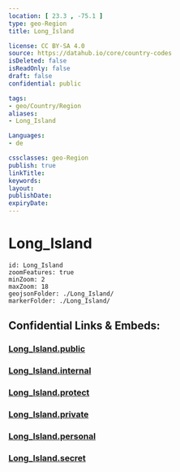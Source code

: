```yaml
---
location: [ 23.3 , -75.1 ] 
type: geo-Region
title: Long_Island

license: CC BY-SA 4.0
source: https://datahub.io/core/country-codes
isDeleted: false
isReadOnly: false
draft: false
confidential: public

tags:
- geo/Country/Region
aliases:
- Long_Island

Languages:
- de

cssclasses: geo-Region
publish: true
linkTitle: 
keywords: 
layout: 
publishDate: 
expiryDate: 
---
```


# Long_Island

```leaflet
id: Long_Island
zoomFeatures: true 
minZoom: 2 
maxZoom: 18
geojsonFolder: ./Long_Island/
markerFolder: ./Long_Island/
```


## Confidential Links & Embeds: 

### [Long_Island.public](/_public/\Earth\Continent\America~Caribbean\Bahamas\Districts~BahamasLong_Island.public.md) 

### [Long_Island.internal](/_internal/\Earth\Continent\America~Caribbean\Bahamas\Districts~BahamasLong_Island.internal.md) 

### [Long_Island.protect](/_protect/\Earth\Continent\America~Caribbean\Bahamas\Districts~BahamasLong_Island.protect.md) 

### [Long_Island.private](/_private/\Earth\Continent\America~Caribbean\Bahamas\Districts~BahamasLong_Island.private.md) 

### [Long_Island.personal](/_personal/\Earth\Continent\America~Caribbean\Bahamas\Districts~BahamasLong_Island.personal.md) 

### [Long_Island.secret](/_secret/\Earth\Continent\America~Caribbean\Bahamas\Districts~BahamasLong_Island.secret.md)

